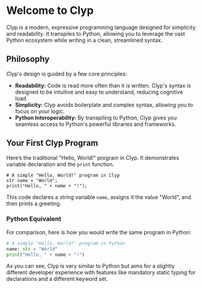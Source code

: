 # Welcome to Clyp

Clyp is a modern, expressive programming language designed for simplicity and readability. It transpiles to Python, allowing you to leverage the vast Python ecosystem while writing in a clean, streamlined syntax.

## Philosophy

Clyp's design is guided by a few core principles:

*   **Readability:** Code is read more often than it is written. Clyp's syntax is designed to be intuitive and easy to understand, reducing cognitive load.
*   **Simplicity:** Clyp avoids boilerplate and complex syntax, allowing you to focus on your logic.
*   **Python Interoperability:** By transpiling to Python, Clyp gives you seamless access to Python's powerful libraries and frameworks.

## Your First Clyp Program

Here’s the traditional "Hello, World!" program in Clyp. It demonstrates variable declaration and the `print` function.

```clyp
# A simple "Hello, World!" program in Clyp
str name = "World";
print("Hello, " + name + "!");
```

This code declares a string variable `name`, assigns it the value "World", and then prints a greeting.

### Python Equivalent

For comparison, here is how you would write the same program in Python:

```python
# A simple "Hello, World!" program in Python
name: str = "World"
print("Hello, " + name + "!")
```

As you can see, Clyp is very similar to Python but aims for a slightly different developer experience with features like mandatory static typing for declarations and a different keyword set.
